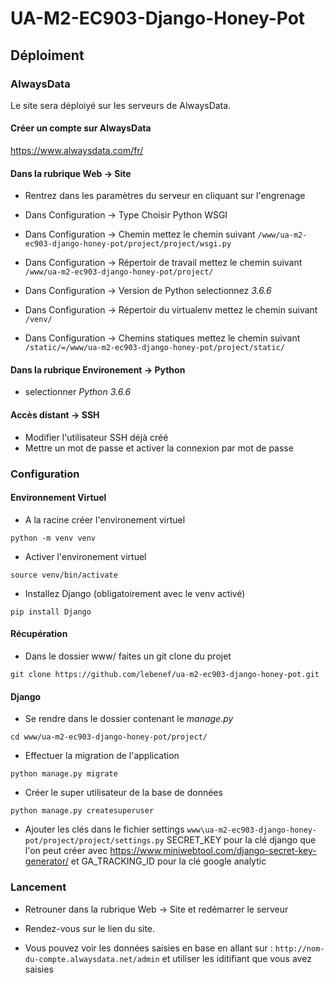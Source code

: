# UA-M2-EC903-Django-Honey-Pot

## Déploiment

### AlwaysData

Le site sera déploiyé sur les serveurs de AlwaysData.

#### Créer un compte sur AlwaysData

https://www.alwaysdata.com/fr/

#### Dans la rubrique Web -> Site

- Rentrez dans les paramètres du serveur en cliquant sur l'engrenage

- Dans Configuration -> Type Choisir Python WSGI
- Dans Configuration -> Chemin  mettez le chemin suivant
`` /www/ua-m2-ec903-django-honey-pot/project/project/wsgi.py
``
- Dans Configuration -> Répertoir de travail mettez le chemin suivant ``/www/ua-m2-ec903-django-honey-pot/project/``

- Dans Configuration -> Version de Python selectionnez *3.6.6*

- Dans Configuration -> Répertoir du virtualenv mettez le chemin suivant ``/venv/``

- Dans Configuration -> Chemins statiques mettez le chemin suivant ``/static/=/www/ua-m2-ec903-django-honey-pot/project/static/``

#### Dans la rubrique Environement -> Python
-  selectionner *Python 3.6.6*

#### Accès distant -> SSH

- Modifier l'utilisateur SSH déjà créé
- Mettre un mot de passe et activer la connexion par mot de passe

### Configuration

#### Environnement Virtuel
- A la racine créer l'environement virtuel
```
python -m venv venv
```

- Activer l'environement virtuel
```
source venv/bin/activate
```
- Installez Django (obligatoirement avec le venv activé)
```
pip install Django
```



#### Récupération
- Dans le dossier www/ faites un git clone du projet

```
git clone https://github.com/lebenef/ua-m2-ec903-django-honey-pot.git
```

#### Django

- Se rendre dans le dossier contenant le *manage.py*
```
cd www/ua-m2-ec903-django-honey-pot/project/
```

- Effectuer la migration de l'application
```
python manage.py migrate
```

- Créer le super utilisateur de la base de données
```
python manage.py createsuperuser
```
- Ajouter les clés dans le fichier settings ``www\ua-m2-ec903-django-honey-pot/project/project/settings.py`` SECRET_KEY pour la clé django que l'on peut créer avec https://www.miniwebtool.com/django-secret-key-generator/ et GA_TRACKING_ID pour la clé google analytic

### Lancement

- Retrouner dans la rubrique Web -> Site et redémarrer le serveur

- Rendez-vous sur le lien du site.

- Vous pouvez voir les données saisies en base en allant sur : ``http://nom-du-compte.alwaysdata.net/admin`` et utiliser les iditifiant que vous avez saisies
